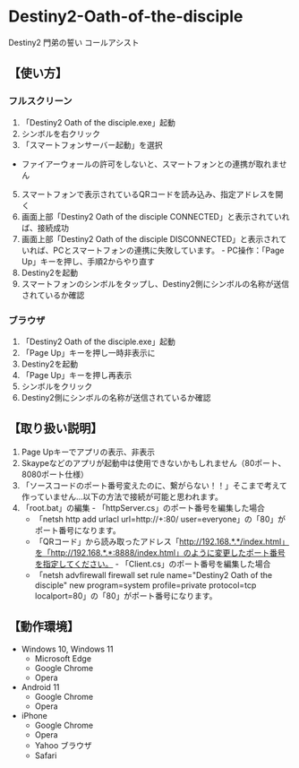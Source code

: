 # Destiny2-Oath-of-the-disciple
Destiny2 門弟の誓い コールアシスト

## 【使い方】
### フルスクリーン
1. 「Destiny2 Oath of the disciple.exe」起動
2. シンボルを右クリック
3. 「スマートフォンサーバー起動」を選択
  - ファイアーウォールの許可をしないと、スマートフォンとの連携が取れません
5. スマートフォンで表示されているQRコードを読み込み、指定アドレスを開く
  1. 画面上部「Destiny2 Oath of the disciple CONNECTED」と表示されていれば、接続成功
  2. 画面上部「Destiny2 Oath of the disciple DISCONNECTED」と表示されていれば、PCとスマートフォンの連携に失敗しています。
    - PC操作：「Page Up」キーを押し、手順2からやり直す
6. Destiny2を起動
7. スマートフォンのシンボルをタップし、Destiny2側にシンボルの名称が送信されているか確認

### ブラウザ
1. 「Destiny2 Oath of the disciple.exe」起動
2. 「Page Up」キーを押し一時非表示に
3. Destiny2を起動
4. 「Page Up」キーを押し再表示
5. シンボルをクリック
6. Destiny2側にシンボルの名称が送信されているか確認

## 【取り扱い説明】
1. Page Upキーでアプリの表示、非表示
3. Skaypeなどのアプリが起動中は使用できないかもしれません（80ポート、8080ポート仕様）
4. 「ソースコードのポート番号変えたのに、繋がらない！！」そこまで考えて作っていません…以下の方法で接続が可能と思われます。
  1. 「root.bat」の編集
    - 「httpServer.cs」のポート番号を編集した場合 
      - 「netsh http add urlacl url=http://+:80/ user=everyone」の「80」がポート番号になります。
      - 「QRコード」から読み取ったアドレス「http://192.168.*.*/index.html」を「http://192.168.*.*:8888/index.html」のように変更したポート番号を指定してください。
    - 「Client.cs」のポート番号を編集した場合
      - 「netsh advfirewall firewall set rule name="Destiny2 Oath of the disciple" new program=system profile=private protocol=tcp localport=80」の「80」がポート番号になります。

## 【動作環境】
- Windows 10, Windows 11
  - Microsoft Edge
  - Google Chrome
  - Opera
- Android 11
  - Google Chrome
  - Opera
- iPhone
  - Google Chrome
  - Opera
  - Yahoo ブラウザ
  - Safari
